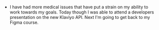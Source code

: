 * I have had more medical issues that have put a strain on my ability to work towards my goals. Today though I was able to attend a developers presentation on the new Klaviyo API. Next I'm going to get back to my Figma course.